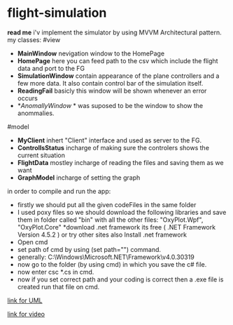 # flight-simulation
**read me**
i'v implement the simulator by using MVVM Architectural pattern.
my classes:
#view
* **MainWindow** nevigation window to the HomePage
* **HomePage** here you can feed path to the csv which include the flight data and port to the FG
* **SimulationWindow** contain appearance of the plane controllers and a few more data. It also contain control bar of the simulation itself.
* **ReadingFail** basicly this window will be shown whenever an error occurs
* **AnomallyWindow* * was suposed to be the window to show the anommalies.

#model
* **MyClient** inhert "Client" interface and used as server to the FG.
* **ControllsStatus** incharge of making sure the controlers shows the current situation
* **FlightData** mostley incharge of reading the files and saving them as we want
* **GraphModel** incharge of setting the graph

in order to compile and run the app:
* firstly we should put all the given codeFiles in the same folder
* I used poxy files so we should download the following libraries and save them in folder called "bin" with all the other files: "OxyPlot.Wpf", "OxyPlot.Core"
*download .net framework its free ( .NET Framework Version 4.5.2 ) or try other sites also
Install .net framework
* Open cmd
* set path of cmd by using (set path="") command.
* generally: C:\Windows\Microsoft.NET\Framework\v4.0.30319
* now go to the folder (by using cmd) in which you save the c# file.
* now enter csc *.cs in cmd.
* now if you set correct path and your coding is correct then a .exe file is created run that file on cmd.

[link for UML](https://raw.githubusercontent.com/elad361/flight-simulation/main/UML.png)

[link for video](https://github.com/elad361/flight-simulation/blob/main/zoom_0.mp4)
